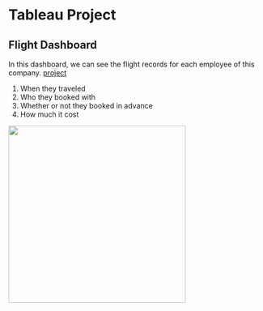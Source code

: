 # Tableau Project
## Flight Dashboard
In this dashboard, we can see the flight records for each employee of this company.
<a href="https://www.google.com">project</a>

<ol>
  <li>When they traveled</li>
  <li>Who they booked with</li>
  <li>Whether or not they booked in advance</li>
  <li>How much it cost</li>
</ol>
<img src ="" width="350" height="auto" >
